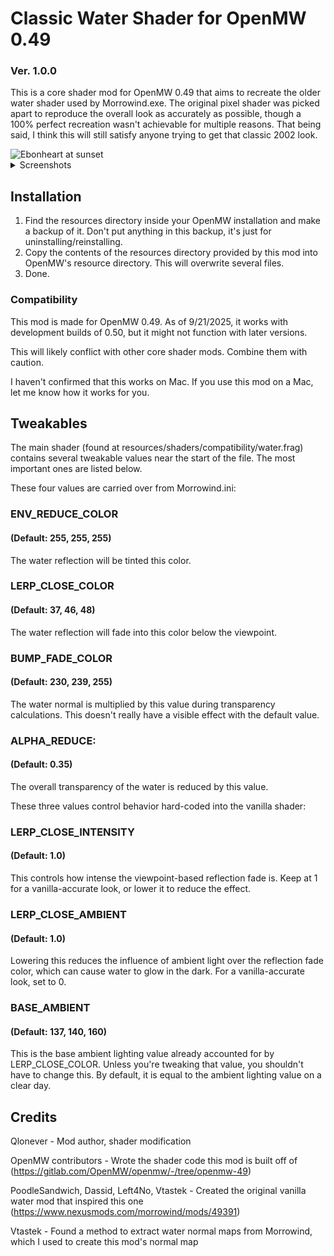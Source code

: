 # Classic Water Shader for OpenMW 0.49
### Ver. 1.0.0
This is a core shader mod for OpenMW 0.49 that aims to recreate the older water shader used by Morrowind.exe. The original pixel shader was picked apart to reproduce the overall look as accurately as possible, though a 100% perfect recreation wasn't achievable for multiple reasons. That being said, I think this will still satisfy anyone trying to get that classic 2002 look.

<img src="https://i.imgur.com/4z2Gkzg.png" alt="Ebonheart at sunset">
<details>
  <summary>Screenshots</summary>
  <img src="https://i.imgur.com/T07BwhQ.png" alt="Lake Amaya">
  <img src="https://i.imgur.com/op0rXbm.png" alt="Water under the bridge">
</details>

## Installation

1. Find the resources directory inside your OpenMW installation and make a backup of it. Don't put anything in this backup, it's just for uninstalling/reinstalling.
2. Copy the contents of the resources directory provided by this mod into OpenMW's resource directory. This will overwrite several files.
3. Done.

### Compatibility
This mod is made for OpenMW 0.49. As of 9/21/2025, it works with development builds of 0.50, but it might not function with later versions.

This will likely conflict with other core shader mods. Combine them with caution.

I haven't confirmed that this works on Mac. If you use this mod on a Mac, let me know how it works for you.

## Tweakables

The main shader (found at resources/shaders/compatibility/water.frag) contains several tweakable values near the start of the file. The most important ones are listed below.

These four values are carried over from Morrowind.ini:

### ENV_REDUCE_COLOR
#### (Default: 255, 255, 255)
The water reflection will be tinted this color.

### LERP_CLOSE_COLOR
#### (Default: 37, 46, 48)
The water reflection will fade into this color below the viewpoint.

### BUMP_FADE_COLOR
#### (Default: 230, 239, 255)
The water normal is multiplied by this value during transparency calculations. This doesn't really have a visible effect with the default value.

### ALPHA_REDUCE:
#### (Default: 0.35)
The overall transparency of the water is reduced by this value.

These three values control behavior hard-coded into the vanilla shader:

### LERP_CLOSE_INTENSITY
#### (Default: 1.0)
This controls how intense the viewpoint-based reflection fade is. Keep at 1 for a vanilla-accurate look, or lower it to reduce the effect.

### LERP_CLOSE_AMBIENT
#### (Default: 1.0)
Lowering this reduces the influence of ambient light over the reflection fade color, which can cause water to glow in the dark. For a vanilla-accurate look, set to 0.

### BASE_AMBIENT
#### (Default: 137, 140, 160)
This is the base ambient lighting value already accounted for by LERP_CLOSE_COLOR. Unless you're tweaking that value, you shouldn't have to change this. By default, it is equal to the ambient lighting value on a clear day.

## Credits

Qlonever - Mod author, shader modification

OpenMW contributors - Wrote the shader code this mod is built off of
(https://gitlab.com/OpenMW/openmw/-/tree/openmw-49)

PoodleSandwich, Dassid, Left4No, Vtastek - Created the original vanilla water mod that inspired this one
(https://www.nexusmods.com/morrowind/mods/49391)

Vtastek - Found a method to extract water normal maps from Morrowind, which I used to create this mod's normal map
